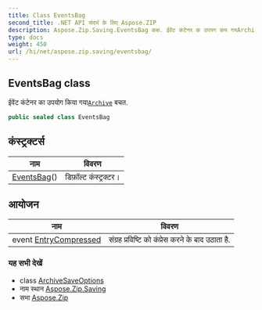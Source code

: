 ```yaml
---
title: Class EventsBag
second_title: .NET API संदर्भ के लिए Aspose.ZIP
description: Aspose.Zip.Saving.EventsBag कक्ष. ईवेंट कंटेनर क उपयग कय गयArchive बचत.
type: docs
weight: 450
url: /hi/net/aspose.zip.saving/eventsbag/
---
```

## EventsBag class

ईवेंट कंटेनर का उपयोग किया गया[`Archive`](../../aspose.zip/archive/) बचत.

```csharp
public sealed class EventsBag
```

## कंस्ट्रक्टर्स

| नाम | विवरण |
| --- | --- |
| [EventsBag](eventsbag/)() | डिफ़ॉल्ट कंस्ट्रक्टर। |

## आयोजन

| नाम | विवरण |
| --- | --- |
| event [EntryCompressed](../../aspose.zip.saving/eventsbag/entrycompressed/) | संग्रह प्रविष्टि को कंप्रेस करने के बाद उठाता है. |

### यह सभी देखें

* class [ArchiveSaveOptions](../archivesaveoptions/)
* नाम स्थान [Aspose.Zip.Saving](../../aspose.zip.saving/)
* सभा [Aspose.Zip](../../)


